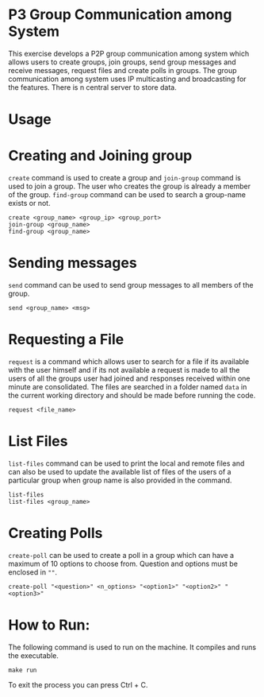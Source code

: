 # P3 Group Communication among System

This exercise develops a P2P group communication among system which allows users to create groups, join groups, send group messages and receive messages, request files and create polls in groups. The group communication among system uses IP multicasting and broadcasting for the features. There is n central server to store data. 


# Usage

# Creating and Joining group

`create` command is used to create a group and `join-group` command is used to join a group. The user who creates the group is already a member of the group. `find-group` command can be used to search a group-name exists or not.

    create <group_name> <group_ip> <group_port>
    join-group <group_name> 
    find-group <group_name> 



# Sending messages

`send` command can be used to send group messages to all members of the group.

    send <group_name> <msg>

# Requesting a File

`request` is a command which allows user to search for a file if its available with the user himself and if its not available a request is made to all the users of all the groups user had joined and responses received within one minute are consolidated. The files are searched in a folder named `data` in the current working directory and should be made before running the code.

    request <file_name>

# List Files

`list-files` command can be used to print the local and remote files and can also be used to update the available list of files of the users of a particular group when group name is also provided in the command.

    list-files
    list-files <group_name>

# Creating Polls

`create-poll` can be used to create a poll in a group which can have a maximum of 10 options to choose from. Question and options must be enclosed in `""`.

    create-poll "<question>" <n_options> "<option1>" "<option2>" "<option3>"


# How to Run:

The following command is used to run on the machine. It compiles and runs the executable.
    
    make run

To exit the process you can press Ctrl + C. 